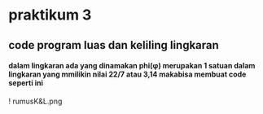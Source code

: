 # praktikum 3
## code program luas dan keliling lingkaran
#### dalam lingkaran ada yang dinamakan phi(φ) merupakan 1 satuan dalam lingkaran yang mmilikin nilai 22/7 atau 3,14 makabisa membuat code seperti ini
! rumusK&L.png
